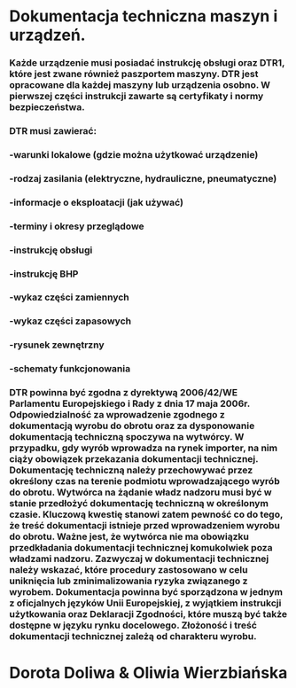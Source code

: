 # **Dokumentacja techniczna maszyn i urządzeń.**
### Każde urządzenie musi posiadać instrukcję obsługi oraz DTR1, które jest zwane również paszportem maszyny. DTR jest opracowane dla każdej maszyny lub urządzenia osobno. W pierwszej części instrukcji zawarte są certyfikaty i normy bezpieczeństwa.

### DTR musi zawierać:
### 	-warunki lokalowe (gdzie można użytkować urządzenie)
### 	-rodzaj zasilania (elektryczne, hydrauliczne, pneumatyczne)
### 	-informacje o eksploatacji (jak używać)
### 	-terminy i okresy przeglądowe
### 	-instrukcję obsługi
### 	-instrukcję BHP
### 	-wykaz części zamiennych
### 	-wykaz części zapasowych
### 	-rysunek zewnętrzny
### 	-schematy funkcjonowania

### DTR powinna być zgodna z dyrektywą 2006/42/WE Parlamentu Europejskiego i Rady z dnia 17 maja 2006r. Odpowiedzialność za wprowadzenie zgodnego z dokumentacją wyrobu do obrotu oraz za dysponowanie dokumentacją techniczną spoczywa na wytwórcy. W przypadku, gdy wyrób wprowadza na rynek importer, na nim ciąży obowiązek przekazania dokumentacji technicznej. Dokumentację techniczną należy przechowywać przez określony czas na terenie podmiotu wprowadzającego wyrób do obrotu. Wytwórca na żądanie władz nadzoru musi być w stanie przedłożyć dokumentację techniczną w określonym czasie. Kluczową kwestię stanowi zatem pewność co do tego, że treść dokumentacji istnieje przed wprowadzeniem wyrobu do obrotu. Ważne jest, że wytwórca nie ma obowiązku przedkładania dokumentacji technicznej komukolwiek poza władzami nadzoru. Zazwyczaj w dokumentacji technicznej należy wskazać, które procedury zastosowano w celu uniknięcia lub zminimalizowania ryzyka związanego z wyrobem. Dokumentacja powinna być sporządzona w jednym z oficjalnych języków Unii Europejskiej, z wyjątkiem instrukcji użytkowania oraz Deklaracji Zgodności, które muszą być także dostępne w języku rynku docelowego. Złożoność i treść dokumentacji technicznej zależą od charakteru wyrobu.
# Dorota Doliwa & Oliwia Wierzbiańska
